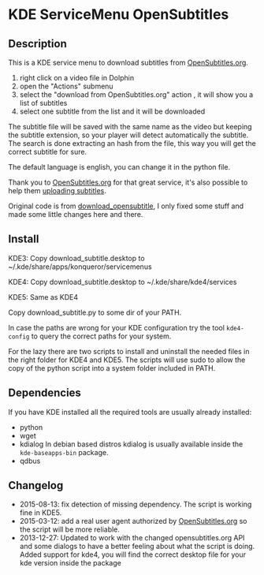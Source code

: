 # KDE ServiceMenu OpenSubtitles #

## Description ##

This is a KDE service menu to download subtitles from [OpenSubtitles.org][0].

1. right click on a video file in Dolphin
2. open the "Actions" submenu
3. select the "download from OpenSubtitles.org" action , it will show you a
    list of subtitles
4. select one subtitle from the list and it will be downloaded

The subtitle file will be saved with the same name as the video but keeping the
subtitle extension, so your player will detect automatically the subtitle. The
search is done extracting an hash from the file, this way you will get the
correct subtitle for sure.

The default language is english, you can change it in the python file.

Thank you to [OpenSubtitles.org][0] for that great service, it's also possible
to help them [uploading subtitles][1].

Original code is from [download_opensubtitle][2], I only fixed some stuff and
made some little changes here and there.

## Install ##

KDE3: Copy download_subtitle.desktop to ~/.kde/share/apps/konqueror/servicemenus

KDE4: Copy download_subtitle.desktop to ~/.kde/share/kde4/services

KDE5: Same as KDE4

Copy download_subtitle.py to some dir of your PATH.

In case the paths are wrong for your KDE configuration try the tool 
`kde4-config` to query the correct paths for your system.

For the lazy there are two scripts to install and uninstall the needed files in
the right folder for KDE4 and KDE5. The scripts will use sudo to allow the copy
of the python script into a system folder included in PATH.

## Dependencies ##

If you have KDE installed all the required tools are usually already installed:

- python
- wget
- kdialog
    In debian based distros kdialog is usually available inside the 
    `kde-baseapps-bin` package.
- qdbus

## Changelog ##

- 2015-08-13: fix detection of missing dependency. The script is working fine
    in KDE5.
- 2015-03-12: add a real user agent authorized by [OpenSubtitles.org][0] so the
    script will be more reliable.
- 2013-12-27: Updated to work with the changed opensubtitles.org API and some
    dialogs to have a better feeling about what the script is doing. Added
    support for kde4, you will find the correct desktop file for your kde
    version inside the package

[0]: http://www.opensubtitles.org/  "OpensSubtitles.org website"
[1]: http://www.opensubtitles.org/upload  "Upload subtitles to OpenSubtitles.org"
[2]: http://kde-look.org/content/show.php/download_opensubtitle?content=65444 "download_opensubtitle original code"
